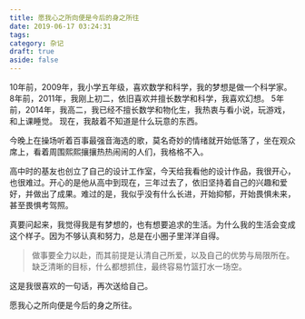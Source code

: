 ```yaml
---
title: 愿我心之所向便是今后的身之所往
date: 2019-06-17 03:24:31
tags:
category: 杂记
draft: true
aside: false
---
```


10年前，2009年，我小学五年级，喜欢数学和科学，我的梦想是做一个科学家。
8年前，2011年，我刚上初二，依旧喜欢并擅长数学和科学，我喜欢幻想。
5年前，2014年，我高二，我已经不擅长数学和物化生，我热衷与看小说，玩游戏，和上课睡觉。
现在，我敲着不知道是什么玩意的东西。
<!-- more -->

今晚上在操场听着百事最强音海选的歌，莫名奇妙的情绪就开始低落了，坐在观众席上，看着周围熙熙攘攘热热闹闹的人们，我格格不入。

高中时的基友也创立了自己的设计工作室，今天给我看他的设计作品，我很开心，也很难过。开心的是他从高中到现在，三年过去了，依旧坚持着自己的兴趣和爱好，并做出了成果。难过的是，我似乎没有什么长进，开始抑郁，开始畏惧未来，甚至畏惧考驾照。

真要问起来，我觉得我是有梦想的，也有想要追求的生活。为什么我的生活会变成这个样子。因为不够认真和努力，总是在小圈子里洋洋自得。

>做事要全力以赴，而其前提是认清自己所爱，以及自己的优势与局限所在。缺乏清晰的目标，什么都想抓住，最终容易竹篮打水一场空。

这是我很喜欢的一句话，再次送给自己。

愿我心之所向便是今后的身之所往。






